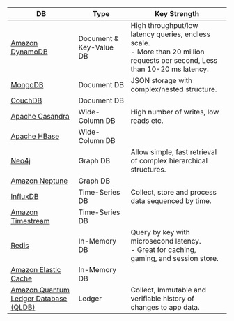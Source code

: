 
| DB                                                                                                          | Type                    | Key Strength                                                                                                                     |
|-------------------------------------------------------------------------------------------------------------|-------------------------|----------------------------------------------------------------------------------------------------------------------------------|
| [Amazon DynamoDB](../2_AWSServices/6_DatabaseServices/AmazonDynamoDB/Readme.md)                             | Document & Key-Value DB | High throughput/low latency queries, endless scale. <br/>- More than 20 million requests per second, Less than 10-20 ms latency. |
| [MongoDB](NoSQL-Databases/DocumentDB/MongoDB/Readme.md)                                                     | Document DB             | JSON storage with complex/nested structure.                                                                                      |
| [CouchDB](https://couchdb.apache.org)                                                                       | Document DB             |                                                                                                                                  |
| [Apache Casandra](NoSQL-Databases/WideColumnDB/ApacheCasandra.md)                                           | Wide-Column DB          | High number of writes, low reads etc.                                                                                            |
| [Apache HBase](NoSQL-Databases/WideColumnDB/ApacheHBase.md)                                                 | Wide-Column DB          |                                                                                                                                  |
| [Neo4j](NoSQL-Databases/GraphDB/Neo4j.md)                                                                   | Graph DB                | Allow simple, fast retrieval of complex hierarchical structures.                                                                 |
| [Amazon Neptune](../2_AWSServices/6_DatabaseServices/AmazonNeptune.md)                                      | Graph DB                |                                                                                                                                  |
| [InfluxDB](NoSQL-Databases/TimeSeriesDB/InfluxDB.md)                                                        | Time-Series DB          | Collect, store and process data sequenced by time.                                                                               |
| [Amazon Timestream](https://aws.amazon.com/timestream/)                                                     | Time-Series DB          |                                                                                                                                  |
| [Redis](In-Memory-Databases/Redis/Readme.md)                                                                | In-Memory DB            | Query by key with microsecond latency. <br/>- Great for caching, gaming, and session store.                                      |
| [Amazon Elastic Cache](../2_AWSServices/6_DatabaseServices/AmazonElasticCache/Readme.md)                    | In-Memory DB            |                                                                                                                                  |
| [Amazon Quantum Ledger Database (QLDB)](../2_AWSServices/6_DatabaseServices/AmazonQuantumLedgerDatabase.md) | Ledger                  | Collect, Immutable and verifiable history of changes to app data.                                                                                                                                 |
